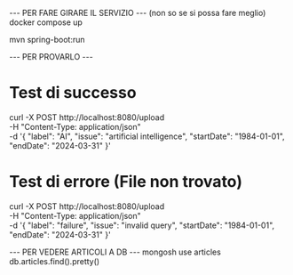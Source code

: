 --- PER FARE GIRARE IL SERVIZIO ---
(non so se si possa fare meglio)
docker compose up

mvn spring-boot:run

--- PER PROVARLO ---
# Test di successo
curl -X POST http://localhost:8080/upload \
     -H "Content-Type: application/json" \
     -d '{
           "label": "AI",
           "issue": "artificial intelligence",
           "startDate": "1984-01-01",
           "endDate": "2024-03-31"
         }'

# Test di errore (File non trovato)
curl -X POST http://localhost:8080/upload \
     -H "Content-Type: application/json" \
     -d '{
           "label": "failure",
           "issue": "invalid query",
           "startDate": "1984-01-01",
           "endDate": "2024-03-31"
         }'

--- PER VEDERE ARTICOLI A DB ---
mongosh
use articles
db.articles.find().pretty()

